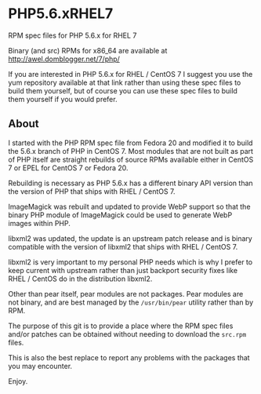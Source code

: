 PHP5.6.xRHEL7
=============

RPM spec files for PHP 5.6.x for RHEL 7

Binary (and src) RPMs for x86_64 are available at
http://awel.domblogger.net/7/php/

If you are interested in PHP 5.6.x for RHEL / CentOS 7 I suggest you use the
yum repository available at that link rather than using these spec files to
build them yourself, but of course you can use these spec files to build them
yourself if you would prefer.

About
-----

I started with the PHP RPM spec file from Fedora 20 and modified it to build
the 5.6.x branch of PHP in CentOS 7. Most modules that are not built as part of
PHP itself are straight rebuilds of source RPMs available either in CentOS 7 or
EPEL for CentOS 7 or Fedora 20.

Rebuilding is necessary as PHP 5.6.x has a different binary API version than
the version of PHP that ships with RHEL / CentOS 7.

ImageMagick was rebuilt and updated to provide WebP support so that the binary
PHP module of ImageMagick could be used to generate WebP images within PHP.

libxml2 was updated, the update is an upstream patch release and is binary
compatible with the version of libxml2 that ships with RHEL / CentOS 7.

libxml2 is very important to my personal PHP needs which is why I prefer to
keep current with upstream rather than just backport security fixes like
RHEL / CentOS do in the distribution libxml2.

Other than pear itself, pear modules are not packages. Pear modules are not
binary, and are best managed by the `/usr/bin/pear` utility rather than by RPM.

The purpose of this git is to provide a place where the RPM spec files and/or
patches can be obtained without needing to download the `src.rpm` files.

This is also the best replace to report any problems with the packages that you
may encounter.

Enjoy.
